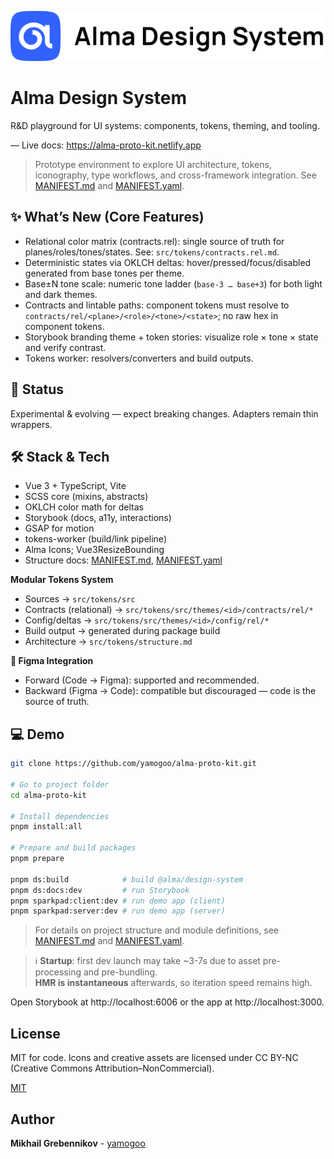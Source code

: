 ![image](https://github.com/yamogoo/alma-design-system/blob/main/shared/images/logo-with-descriptor.svg)

# Alma Design System

R&D playground for UI systems: components, tokens, theming, and tooling.

— Live docs: https://alma-proto-kit.netlify.app

> Prototype environment to explore UI architecture, tokens, iconography, type workflows, and cross-framework integration. See [MANIFEST.md](./MANIFEST.md) and [MANIFEST.yaml](./MANIFEST.yaml).

## ✨ What’s New (Core Features)

- Relational color matrix (contracts.rel): single source of truth for planes/roles/tones/states. See: `src/tokens/contracts.rel.md`.
- Deterministic states via OKLCH deltas: hover/pressed/focus/disabled generated from base tones per theme.
- Base±N tone scale: numeric tone ladder (`base-3 … base+3`) for both light and dark themes.
- Contracts and lintable paths: component tokens must resolve to `contracts/rel/<plane>/<role>/<tone>/<state>`; no raw hex in component tokens.
- Storybook branding theme + token stories: visualize role × tone × state and verify contrast.
- Tokens worker: resolvers/converters and build outputs.

## 🎯 Status

Experimental & evolving — expect breaking changes. Adapters remain thin wrappers.

## 🛠 Stack & Tech

- Vue 3 + TypeScript, Vite
- SCSS core (mixins, abstracts)
- OKLCH color math for deltas
- Storybook (docs, a11y, interactions)
- GSAP for motion
- tokens-worker (build/link pipeline)
- Alma Icons; Vue3ResizeBounding
- Structure docs: [MANIFEST.md](./MANIFEST.md), [MANIFEST.yaml](./MANIFEST.yaml)

**Modular Tokens System**

- Sources → `src/tokens/src`
- Contracts (relational) → `src/tokens/src/themes/<id>/contracts/rel/*`
- Config/deltas → `src/tokens/src/themes/<id>/config/rel/*`
- Build output → generated during package build
- Architecture → `src/tokens/structure.md`

**🔗 Figma Integration**

- Forward (Code → Figma): supported and recommended.
- Backward (Figma → Code): compatible but discouraged — code is the source of truth.

## 💻 Demo

```bash
git clone https://github.com/yamogoo/alma-proto-kit.git

# Go to project folder
cd alma-proto-kit

# Install dependencies
pnpm install:all

# Prepare and build packages
pnpm prepare

pnpm ds:build            # build @alma/design-system
pnpm ds:docs:dev         # run Storybook
pnpm sparkpad:client:dev # run demo app (client)
pnpm sparkpad:server:dev # run demo app (server)
```

> For details on project structure and module definitions, see [MANIFEST.md](./MANIFEST.md) and [MANIFEST.yaml](./MANIFEST.yaml).

> ℹ️ **Startup**: first dev launch may take ~3-7s due to asset pre-processing and pre-bundling.  
> **HMR is instantaneous** afterwards, so iteration speed remains high.

Open Storybook at http://localhost:6006 or the app at http://localhost:3000.

## License

MIT for code. Icons and creative assets are licensed under CC BY-NC (Creative Commons Attribution–NonCommercial).

[MIT](https://github.com/yamogoo/alma-proto-kit/blob/main/LICENSE)

## Author

**Mikhail Grebennikov** - [yamogoo](https://github.com/yamogoo)
